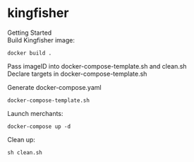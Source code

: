 # kingfisher

Getting Started  
Build Kingfisher image:  
```
docker build .
```
  
Pass imageID into docker-compose-template.sh and clean.sh  
Declare targets in docker-compose-template.sh   

Generate docker-compose.yaml  
```
docker-compose-template.sh
```
  
Launch merchants:  
```
docker-compose up -d
```
  
Clean up:  
```
sh clean.sh
```
